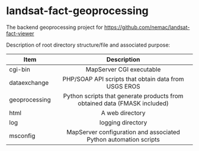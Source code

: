 landsat-fact-geoprocessing
==========================

The backend geoprocessing project for https://github.com/nemac/landsat-fact-viewer

Description of root directory structure/file and associated purpose:

| Item          | Description
| ------------- |:-------------:|
| cgi-bin       | MapServer CGI executable
| dataexchange  | PHP/SOAP API scripts that obtain data from USGS EROS 
| geoprocessing | Python scripts that generate products from obtained data (FMASK included) 
| html          | A web directory 
| log           | logging directory 
| msconfig      | MapServer configuration and associated Python automation scripts 